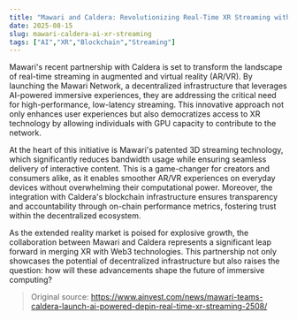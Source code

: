 ```yaml
---
title: "Mawari and Caldera: Revolutionizing Real-Time XR Streaming with AI"
date: 2025-08-15
slug: mawari-caldera-ai-xr-streaming
tags: ["AI","XR","Blockchain","Streaming"]
---
```


Mawari's recent partnership with Caldera is set to transform the landscape of real-time streaming in augmented and virtual reality (AR/VR). By launching the Mawari Network, a decentralized infrastructure that leverages AI-powered immersive experiences, they are addressing the critical need for high-performance, low-latency streaming. This innovative approach not only enhances user experiences but also democratizes access to XR technology by allowing individuals with GPU capacity to contribute to the network.

At the heart of this initiative is Mawari's patented 3D streaming technology, which significantly reduces bandwidth usage while ensuring seamless delivery of interactive content. This is a game-changer for creators and consumers alike, as it enables smoother AR/VR experiences on everyday devices without overwhelming their computational power. Moreover, the integration with Caldera's blockchain infrastructure ensures transparency and accountability through on-chain performance metrics, fostering trust within the decentralized ecosystem.

As the extended reality market is poised for explosive growth, the collaboration between Mawari and Caldera represents a significant leap forward in merging XR with Web3 technologies. This partnership not only showcases the potential of decentralized infrastructure but also raises the question: how will these advancements shape the future of immersive computing?
> Original source: https://www.ainvest.com/news/mawari-teams-caldera-launch-ai-powered-depin-real-time-xr-streaming-2508/
